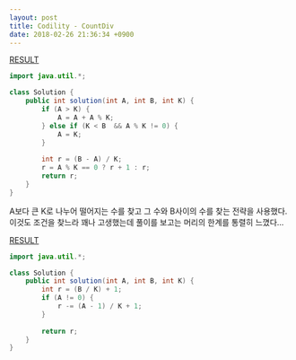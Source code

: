 ```yaml
---
layout: post
title: Codility - CountDiv
date: 2018-02-26 21:36:34 +0900
---
```


[RESULT](https://app.codility.com/demo/results/trainingTF9UCU-JUZ)

```java
import java.util.*;

class Solution {
    public int solution(int A, int B, int K) {
        if (A > K) {
            A = A + A % K;
        } else if (K < B  && A % K != 0) {
            A = K;
        }
        
        int r = (B - A) / K;
        r = A % K == 0 ? r + 1 : r;
        return r;
    }
}
```

A보다 큰 K로 나누어 떨어지는 수를 찾고 그 수와 B사이의 수를 찾는 전략을 사용했다.  
이것도 조건을 찾느라 꽤나 고생했는데 풀이를 보고는 머리의 한계를 통렬히 느꼈다...

[RESULT](https://app.codility.com/demo/results/trainingUBPJ9P-PZ2)

```java
import java.util.*;

class Solution {
    public int solution(int A, int B, int K) {
        int r = (B / K) + 1;
        if (A != 0) {
            r -= (A - 1) / K + 1;
        }
        
        return r;
    }
}
```
